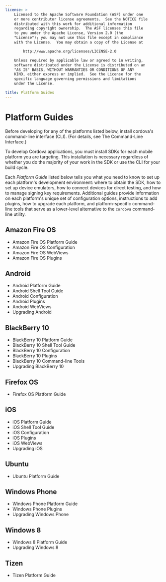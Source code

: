 ```yaml
---
license: >
    Licensed to the Apache Software Foundation (ASF) under one
    or more contributor license agreements.  See the NOTICE file
    distributed with this work for additional information
    regarding copyright ownership.  The ASF licenses this file
    to you under the Apache License, Version 2.0 (the
    "License"); you may not use this file except in compliance
    with the License.  You may obtain a copy of the License at

        http://www.apache.org/licenses/LICENSE-2.0

    Unless required by applicable law or agreed to in writing,
    software distributed under the License is distributed on an
    "AS IS" BASIS, WITHOUT WARRANTIES OR CONDITIONS OF ANY
    KIND, either express or implied.  See the License for the
    specific language governing permissions and limitations
    under the License.

title: Platform Guides
---
```


# Platform Guides

Before developing for any of the platforms listed below, install
cordova's command-line interface (CLI).
(For details, see The Command-Line Interface.)

To develop Cordova applications, you must install SDKs for each mobile
platform you are targeting. This installation is necessary regardless
of whether you do the majority of your work in the SDK or use the CLI
for your build cycle.

Each _Platform Guide_ listed below tells you what you need to know to
set up each platform's development environment: where to obtain the
SDK, how to set up device emulators, how to connect devices for direct
testing, and how to manage signing key requirements.  Additional
guides provide information on each platform's unique set of
configuration options, instructions to add plugins, how to upgrade
each platform, and platform-specific command-line tools that serve as
a lower-level alternative to the `cordova` command-line utility.

## Amazon Fire OS

* Amazon Fire OS Platform Guide
* Amazon Fire OS Configuration
* Amazon Fire OS WebViews
* Amazon Fire OS Plugins

## Android

* Android Platform Guide
* Android Shell Tool Guide
* Android Configuration
* Android Plugins
* Android WebViews
* Upgrading Android

## BlackBerry 10

* BlackBerry 10 Platform Guide
* BlackBerry 10 Shell Tool Guide
* BlackBerry 10 Configuration
* BlackBerry 10 Plugins
* BlackBerry 10 Command-line Tools
* Upgrading BlackBerry 10

## Firefox OS

* Firefox OS Platform Guide

## iOS

* iOS Platform Guide
* iOS Shell Tool Guide
* iOS Configuration
* iOS Plugins
* iOS WebViews
* Upgrading iOS

## Ubuntu

* Ubuntu Platform Guide

## Windows Phone

* Windows Phone Platform Guide
* Windows Phone Plugins
* Upgrading Windows Phone

## Windows 8

* Windows 8 Platform Guide
* Upgrading Windows 8

## Tizen

* Tizen Platform Guide

